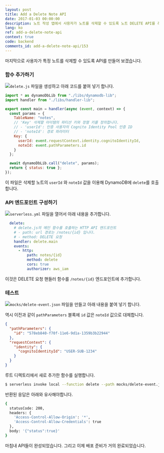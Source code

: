 ```yaml
---
layout: post
title: Add a Delete Note API
date: 2017-01-03 00:00:00
description: 노트 작성 앱에서 사용자가 노트를 삭제할 수 있도록 노트 DELETE API를 추가합니다. 이를 위해 우리는 Serverless Framework 프로젝트에 새로운 Lambda 함수를 추가 할 것입니다. Lambda 함수는 DynamoDB 테이블에서 사용자의 노트를 삭제합니다.
lang: ko
ref: add-a-delete-note-api
context: true
code: backend
comments_id: add-a-delete-note-api/153
---
```


마지막으로 사용자가 특정 노트를 삭제할 수 있도록 API를 만들어 보겠습니다.

### 함수 추가하기

<img class="code-marker" src="/assets/s.png" />`delete.js` 파일을 생성하고 아래 코드를 붙여 넣기 합니다.

``` javascript
import * as dynamoDbLib from "./libs/dynamodb-lib";
import handler from "./libs/handler-lib";

export const main = handler(async (event, context) => {
  const params = {
    TableName: "notes",
    // 'Key' 삭제할 아이템의 파티션 키와 정렬 키를 정의합니다.
    // - 'userId': 인증 사용자의 Cognito Identity Pool 인증 ID 
    // - 'noteId': 경로 파라미터
    Key: {
      userId: event.requestContext.identity.cognitoIdentityId,
      noteId: event.pathParameters.id
    }
  };

  await dynamoDbLib.call("delete", params);
  return { status: true };
});
```

이 파일은 삭제할 노트의 `userId` 와 `noteId` 값을 이용해 DynamoDB에 `delete`를 호출합니다. 

### API 엔드포인트 구성하기 

<img class="code-marker" src="/assets/s.png" />`serverless.yml` 파일을 열어서 아래 내용을 추가합니다. 

``` yaml
  delete:
    # delete.js의 메인 함수를 호출하는 HTTP API 엔드포인트
    # - path: url 경로는 /notes/{id} 입니다.
    # - method: DELETE 요청 
    handler: delete.main
    events:
      - http:
          path: notes/{id}
          method: delete
          cors: true
          authorizer: aws_iam
```

이것은 DELETE 요청 핸들러 함수를 `/notes/{id}` 엔드포인트에 추가합니다.

### 테스트

<img class="code-marker" src="/assets/s.png" />`mocks/delete-event.json` 파일을 만들고 아래 내용을 붙여 넣기 합니다.

역시 이전과 같이 `pathParameters` 블록에 `id` 값은 `noteId` 값으로 대체합니다.

``` json
{
  "pathParameters": {
    "id": "578eb840-f70f-11e6-9d1a-1359b3b22944"
  },
  "requestContext": {
    "identity": {
      "cognitoIdentityId": "USER-SUB-1234"
    }
  }
}
```
루트 디렉토리에서 새로 추가한 함수를 실행합니다.

``` bash
$ serverless invoke local --function delete --path mocks/delete-event.json
```

반환된 응답은 아래와 유사해야합니다.

``` bash
{
  statusCode: 200,
  headers: {
    'Access-Control-Allow-Origin': '*',
    'Access-Control-Allow-Credentials': true
  },
  body: '{"status":true}'
}
```

마침내 API들이 완성되었습니다. 그리고 이제 배포 준비가 거의 완료되었습니다.
